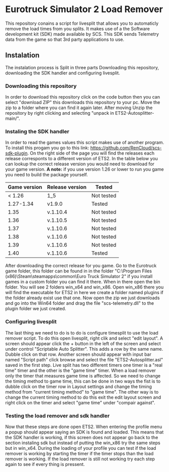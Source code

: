 # Eurotruck Simulator 2 Load Remover

This repository conains a script for livesplit that allows you to automaticly remove the load times from you splits. It makes use of a the Software development kit (SDK) made available by SCS. This SDK sends Telemetry data from the game so that 3rd party applications to use.

## Instalation
The instalation process is Split in three parts Downloading this repository, downloading the SDK handler and configuring livesplit.

### Downloading this repository
In order to download this repository click on the code button then you can select "download ZIP" this downloads this repository to your pc. Move the zip to a folder where you can find it again later. After moving Unzip the repository by right clicking and selecting "unpack in ETS2-Autosplitter-main/".

### Instaling the SDK handler
In order to read the games values this script makes use of another program. To install this progam you go to this link: https://github.com/RenCloud/scs-sdk-plugin. On the right side of the page you will find the releases each release corresponts to a different version of ETS2. In the table below you can lookup the correct release version you would need to download for your game version. **A note:** if you use version 1.26 or lower to run you game you need to build the package yourself.

Game version | Release version| Tested
-------------|----------------|----------
< 1.26       |1_5             |Not tested
1.27-1.34    |v1.9.0          |Tested
1.35         |v.1.10.4        |Not tested
1.36         |v.1.10.5        |Not tested
1.37         |v.1.10.6        |Not tested
1.38         |v.1.10.6        |Not tested
1.39         |v.1.10.6        |Not tested
1.40         |v.1.10.6        |Tested

After downloading the correct release for you game. Go to the Eurotruck game folder, this folder can be found in in the folder "C:\Program Files (x86)\Steam\steamapps\common\Euro Truck Simulator 2\" if you install games in a custom folder you can find it there. When in there open the bin folder. You will see 2 folders win_x64 and win_x86. Open win_x86 there you will find the executable for ETS2 in here we create a folder named plugins if the folder already exist use that one. Now open the zip we just downloads and go into the Win64 folder and drag the file "scs-telemetry.dll" to the plugin folder we just created.

### Configuring livesplit
The last thing we need to do is to do is configure timesplit to use the load remover script. To do this open livesplit, right clik and select "edit layout". A screen should appear click the + button in the left of the screen and select under control "Scriptable Auto Splitter". This adds a row by the same name. Dubble click on that row. Another screen should appear with input bar named "Script path" click browse and select the file "ETS2-Autosplitter.asl" saved in the first step. Live split has two different timers one timer is a "real time" timer and the other is the "game time" timer. When a load remover only the timer that measures game time is affected. So we need to change the timing method to game time, this can be done in two ways the fist is to dubble click on the timer row in Layout settings and change the timing method from "current timing method" to "game time". The other way is to change the current timing method to do this exit the edit layout screen and right click on the timer and select "game time" under "compair against".

### Testing the load remover and sdk handler
Now that these steps are done open ETS2. When entering the profile menu a popup should appear saying an SDK is found and loaded. This means that the SDK handler is working, if this screen does not appear go back to the section instaling sdk but instead of putting the win_x86 try the same steps but in win_x64. During the loading of your profile you can test if the load remover is working by starting the timer if the timer stops than the load remover is working. If the load remover is still not working try each step again to see if every thing is pressent.